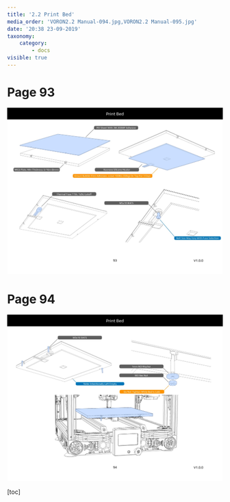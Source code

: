 ```yaml
---
title: '2.2 Print Bed'
media_order: 'VORON2.2 Manual-094.jpg,VORON2.2 Manual-095.jpg'
date: '20:38 23-09-2019'
taxonomy:
    category:
        - docs
visible: true
---
```


# Page 93
![](VORON2.2%20Manual-094.jpg)

# Page 94
![](VORON2.2%20Manual-095.jpg)

[toc]
